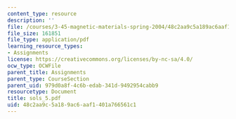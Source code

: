 ```yaml
---
content_type: resource
description: ''
file: /courses/3-45-magnetic-materials-spring-2004/48c2aa9c5a189ac6aaf1401a766561c1_sols_5.pdf
file_size: 161851
file_type: application/pdf
learning_resource_types:
- Assignments
license: https://creativecommons.org/licenses/by-nc-sa/4.0/
ocw_type: OCWFile
parent_title: Assignments
parent_type: CourseSection
parent_uid: 979d0a8f-4c6b-edab-341d-9492954cabb9
resourcetype: Document
title: sols_5.pdf
uid: 48c2aa9c-5a18-9ac6-aaf1-401a766561c1
---
```

